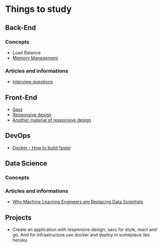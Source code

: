 # Things to study

## Back-End

### Concepts
* Load Balance
* [Memory Management](https://www.treinaweb.com.br/blog/gerenciamento-de-memoria-no-c-stack-heap-value-types-e-reference-types)

### Articles and informations
* [Interview questions](https://balta.io/blog/perguntas-entrevista-csharp)

## Front-End

* [Sass](https://sass-lang.com/) 
* [Responsive design](https://itnext.io/3-ways-to-implement-responsive-design-in-your-react-app-bcb6ee7eb424)
* [Another material of responsive design](https://www.toptal.com/responsive-web/introduction-to-responsive-web-design-pseudo-elements-media-queries)

## DevOps

* [Docker - How to build faster](https://geshan.com.np/blog/2020/10/docker-build-example-faster-docker-build/)

## Data Science 

### Concepts

### Articles and informations
* [Why Machine Learning Engineers are Replacing Data Scientists](https://medium.datadriveninvestor.com/why-machine-learning-engineers-are-replacing-data-scientists-769d81735553)


## Projects

* Create an application with responsive design, sass for style, react and go. And for infrastructure use docker and deploy in someplace like heroku. 
